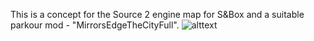 This is a concept for the Source 2 engine map for S&Box and a suitable parkour mod - "MirrorsEdgeTheCityFull".
![alttext](https://i.pinimg.com/originals/4b/a2/16/4ba216f7a58b1a49f704e400ebb7d40e.png)
